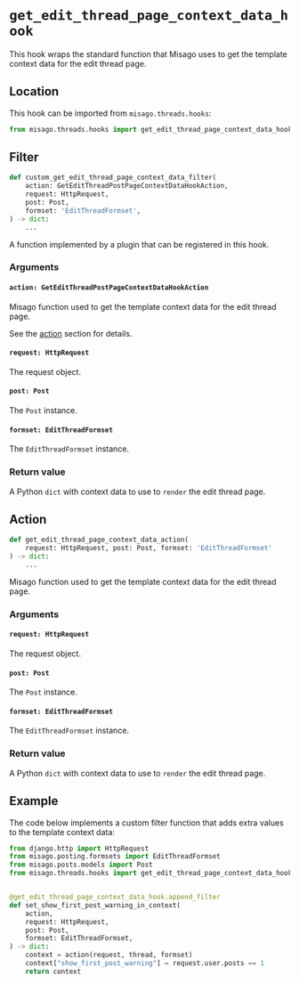 # `get_edit_thread_page_context_data_hook`

This hook wraps the standard function that Misago uses to get the template context data for the edit thread page.


## Location

This hook can be imported from `misago.threads.hooks`:

```python
from misago.threads.hooks import get_edit_thread_page_context_data_hook
```


## Filter

```python
def custom_get_edit_thread_page_context_data_filter(
    action: GetEditThreadPostPageContextDataHookAction,
    request: HttpRequest,
    post: Post,
    formset: 'EditThreadFormset',
) -> dict:
    ...
```

A function implemented by a plugin that can be registered in this hook.


### Arguments

#### `action: GetEditThreadPostPageContextDataHookAction`

Misago function used to get the template context data for the edit thread page.

See the [action](#action) section for details.


#### `request: HttpRequest`

The request object.


#### `post: Post`

The `Post` instance.


#### `formset: EditThreadFormset`

The `EditThreadFormset` instance.


### Return value

A Python `dict` with context data to use to `render` the edit thread page.


## Action

```python
def get_edit_thread_page_context_data_action(
    request: HttpRequest, post: Post, formset: 'EditThreadFormset'
) -> dict:
    ...
```

Misago function used to get the template context data for the edit thread page.


### Arguments

#### `request: HttpRequest`

The request object.


#### `post: Post`

The `Post` instance.


#### `formset: EditThreadFormset`

The `EditThreadFormset` instance.


### Return value

A Python `dict` with context data to use to `render` the edit thread page.


## Example

The code below implements a custom filter function that adds extra values to the template context data:

```python
from django.http import HttpRequest
from misago.posting.formsets import EditThreadFormset
from misago.posts.models import Post
from misago.threads.hooks import get_edit_thread_page_context_data_hook


@get_edit_thread_page_context_data_hook.append_filter
def set_show_first_post_warning_in_context(
    action,
    request: HttpRequest,
    post: Post,
    formset: EditThreadFormset,
) -> dict:
    context = action(request, thread, formset)
    context["show_first_post_warning"] = request.user.posts == 1
    return context
```